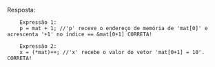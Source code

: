 Resposta:

        Expressão 1:
        p = mat + 1; //'p' receve o endereço de memória de 'mat[0]' e acrescenta '+1' no índice == &mat[0+1] CORRETA! 

        Expressão 2:
        x = (*mat)++; //'x' recebe o valor do vetor 'mat[0+1] = 10'. CORRETA!